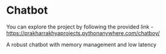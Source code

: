 # Chatbot
You can explore the project by following the provided link - https://prakharrakhyaprojects.pythonanywhere.com/chatboy/

A robust chatbot with memory management and low latency
